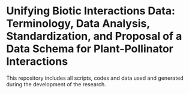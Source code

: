 # Unifying Biotic Interactions Data: Terminology, Data Analysis, Standardization, and Proposal of a Data Schema for Plant-Pollinator Interactions

This repository includes all scripts, codes and data used and generated during the development of the research.
